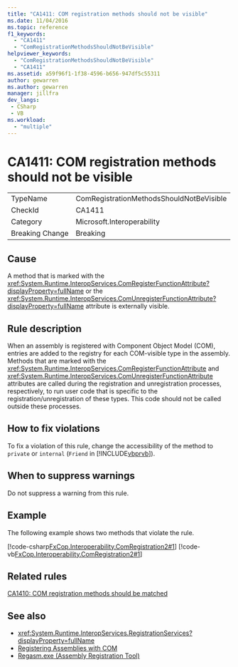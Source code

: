 ```yaml
---
title: "CA1411: COM registration methods should not be visible"
ms.date: 11/04/2016
ms.topic: reference
f1_keywords:
  - "CA1411"
  - "ComRegistrationMethodsShouldNotBeVisible"
helpviewer_keywords:
  - "ComRegistrationMethodsShouldNotBeVisible"
  - "CA1411"
ms.assetid: a59f96f1-1f38-4596-b656-947df5c55311
author: gewarren
ms.author: gewarren
manager: jillfra
dev_langs:
 - CSharp
 - VB
ms.workload:
  - "multiple"
---
```

# CA1411: COM registration methods should not be visible

|||
|-|-|
|TypeName|ComRegistrationMethodsShouldNotBeVisible|
|CheckId|CA1411|
|Category|Microsoft.Interoperability|
|Breaking Change|Breaking|

## Cause

A method that is marked with the <xref:System.Runtime.InteropServices.ComRegisterFunctionAttribute?displayProperty=fullName> or the <xref:System.Runtime.InteropServices.ComUnregisterFunctionAttribute?displayProperty=fullName> attribute is externally visible.

## Rule description
 When an assembly is registered with Component Object Model (COM), entries are added to the registry for each COM-visible type in the assembly. Methods that are marked with the <xref:System.Runtime.InteropServices.ComRegisterFunctionAttribute> and <xref:System.Runtime.InteropServices.ComUnregisterFunctionAttribute> attributes are called during the registration and unregistration processes, respectively, to run user code that is specific to the registration/unregistration of these types. This code should not be called outside these processes.

## How to fix violations
 To fix a violation of this rule, change the accessibility of the method to `private` or `internal` (`Friend` in [!INCLUDE[vbprvb](../code-quality/includes/vbprvb_md.md)]).

## When to suppress warnings
 Do not suppress a warning from this rule.

## Example
 The following example shows two methods that violate the rule.

 [!code-csharp[FxCop.Interoperability.ComRegistration2#1](../code-quality/codesnippet/CSharp/ca1411-com-registration-methods-should-not-be-visible_1.cs)]
 [!code-vb[FxCop.Interoperability.ComRegistration2#1](../code-quality/codesnippet/VisualBasic/ca1411-com-registration-methods-should-not-be-visible_1.vb)]

## Related rules
 [CA1410: COM registration methods should be matched](../code-quality/ca1410-com-registration-methods-should-be-matched.md)

## See also

- <xref:System.Runtime.InteropServices.RegistrationServices?displayProperty=fullName>
- [Registering Assemblies with COM](/dotnet/framework/interop/registering-assemblies-with-com)
- [Regasm.exe (Assembly Registration Tool)](/dotnet/framework/tools/regasm-exe-assembly-registration-tool)